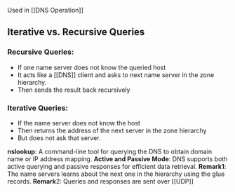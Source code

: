 Used in [[DNS Operation]] 
## Iterative vs. Recursive Queries

### Recursive Queries:
- If one name server does not know the queried host
- It acts like a [[DNS]] client and asks to next name server in the zone hierarchy.
- Then sends the result back recursively
### Iterative Queries:
- If the name server does not know the host
- Then returns the address of the next server in the zone hierarchy
- But does not ask that server.

**nslookup**: A command-line tool for querying the DNS to obtain domain name or IP address mapping.
**Active and Passive Mode**: DNS supports both active querying and passive responses for efficient data retrieval.
**Remark1**: The name servers learns about the next one in the hierarchy using the glue records.
**Remark**2: Queries and responses are sent over [[UDP]] 
